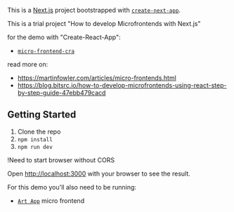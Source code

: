 This is a [Next.js](https://nextjs.org/) project bootstrapped with [`create-next-app`](https://github.com/vercel/next.js/tree/canary/packages/create-next-app).

This is a trial project "How to develop Microfrontends with Next.js"

for the demo with "Create-React-App":

- [`micro-frontend-cra`](https://github.com/micro-frontend-cra/)

read more on:

- https://martinfowler.com/articles/micro-frontends.html
- https://blog.bitsrc.io/how-to-develop-microfrontends-using-react-step-by-step-guide-47ebb479cacd

## Getting Started

1. Clone the repo
2. `npm install`
3. `npm run dev`

!Need to start browser without CORS 

Open [http://localhost:3000](http://localhost:3000) with your browser to see the result.



For this demo you'll also need to be running:

- [`Art App`](https://github.com/micro-frontend-nextjs/art-app/) micro frontend
